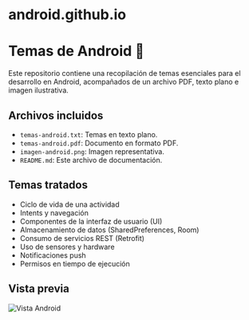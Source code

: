 # android.github.io

# Temas de Android 📱

Este repositorio contiene una recopilación de temas esenciales para el desarrollo en Android, acompañados de un archivo PDF, texto plano e imagen ilustrativa.

## Archivos incluidos

- `temas-android.txt`: Temas en texto plano.
- `temas-android.pdf`: Documento en formato PDF.
- `imagen-android.png`: Imagen representativa.
- `README.md`: Este archivo de documentación.

## Temas tratados

- Ciclo de vida de una actividad
- Intents y navegación
- Componentes de la interfaz de usuario (UI)
- Almacenamiento de datos (SharedPreferences, Room)
- Consumo de servicios REST (Retrofit)
- Uso de sensores y hardware
- Notificaciones push
- Permisos en tiempo de ejecución

## Vista previa

![Vista Android](./imagen-android.png)
